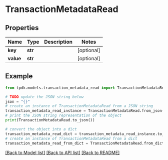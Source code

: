 # TransactionMetadataRead



## Properties

Name | Type | Description | Notes
------------ | ------------- | ------------- | -------------
**key** | **str** |  | [optional] 
**value** | **str** |  | [optional] 

## Example

```python
from tpdk.models.transaction_metadata_read import TransactionMetadataRead

# TODO update the JSON string below
json = "{}"
# create an instance of TransactionMetadataRead from a JSON string
transaction_metadata_read_instance = TransactionMetadataRead.from_json(json)
# print the JSON string representation of the object
print(TransactionMetadataRead.to_json())

# convert the object into a dict
transaction_metadata_read_dict = transaction_metadata_read_instance.to_dict()
# create an instance of TransactionMetadataRead from a dict
transaction_metadata_read_from_dict = TransactionMetadataRead.from_dict(transaction_metadata_read_dict)
```
[[Back to Model list]](../README.md#documentation-for-models) [[Back to API list]](../README.md#documentation-for-api-endpoints) [[Back to README]](../README.md)


